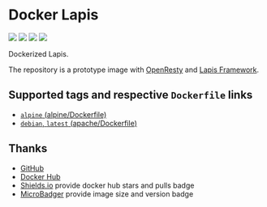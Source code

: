 # Docker Lapis

[![](https://images.microbadger.com/badges/version/mileschou/lapis.svg)](http://microbadger.com/images/mileschou/lapis "Get your own version badge on microbadger.com") [![](https://images.microbadger.com/badges/image/mileschou/lapis.svg)](http://microbadger.com/images/mileschou/lapis "Get your own image badge on microbadger.com") [![](https://img.shields.io/docker/stars/mileschou/lapis.svg)](https://hub.docker.com/r/mileschou/lapis/) [![](https://img.shields.io/docker/pulls/mileschou/lapis.svg)](https://hub.docker.com/r/mileschou/lapis/)

Dockerized Lapis.

The repository is a prototype image with [OpenResty](https://openresty.org/en/) and [Lapis Framework](http://leafo.net/lapis/).

## Supported tags and respective `Dockerfile` links

* [`alpine` (alpine/Dockerfile)](https://github.com/MilesChou/docker-lapis/blob/master/alpine/Dockerfile)
* [`debian`, `latest` (apache/Dockerfile)](https://github.com/MilesChou/docker-lapis/blob/master/debian/Dockerfile)

## Thanks

* [GitHub](https://github.com/)
* [Docker Hub](https://hub.docker.com/)
* [Shields.io](https://img.shields.io/) provide docker hub stars and pulls badge
* [MicroBadger](https://microbadger.com/) provide image size and version badge
